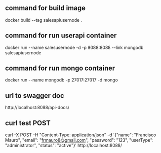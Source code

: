 ## command for build image 
docker build --tag salesapiusernode .

## command for run userapi container 
docker run --name salesusernode -d -p 8088:8088 --link mongodb salesapiusernode

## command for run mongo container 
docker run --name mongodb -p 27017:27017 -d mongo

## url to swagger doc
http://localhost:8088/api-docs/

## curl test POST
curl -X POST -H "Content-Type: application/json" -d '{"name": "Francisco Mauro", "email": "frmauro8@gmail.com", "password": "123", "userType": "administrator", "status": "active"}'  http://localhost:8088/
